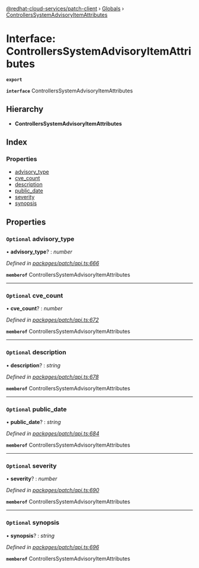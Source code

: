 [@redhat-cloud-services/patch-client](../README.md) › [Globals](../globals.md) › [ControllersSystemAdvisoryItemAttributes](controllerssystemadvisoryitemattributes.md)

# Interface: ControllersSystemAdvisoryItemAttributes

**`export`** 

**`interface`** ControllersSystemAdvisoryItemAttributes

## Hierarchy

* **ControllersSystemAdvisoryItemAttributes**

## Index

### Properties

* [advisory_type](controllerssystemadvisoryitemattributes.md#optional-advisory_type)
* [cve_count](controllerssystemadvisoryitemattributes.md#optional-cve_count)
* [description](controllerssystemadvisoryitemattributes.md#optional-description)
* [public_date](controllerssystemadvisoryitemattributes.md#optional-public_date)
* [severity](controllerssystemadvisoryitemattributes.md#optional-severity)
* [synopsis](controllerssystemadvisoryitemattributes.md#optional-synopsis)

## Properties

### `Optional` advisory_type

• **advisory_type**? : *number*

*Defined in [packages/patch/api.ts:666](https://github.com/RedHatInsights/javascript-clients/blob/44877be/packages/patch/api.ts#L666)*

**`memberof`** ControllersSystemAdvisoryItemAttributes

___

### `Optional` cve_count

• **cve_count**? : *number*

*Defined in [packages/patch/api.ts:672](https://github.com/RedHatInsights/javascript-clients/blob/44877be/packages/patch/api.ts#L672)*

**`memberof`** ControllersSystemAdvisoryItemAttributes

___

### `Optional` description

• **description**? : *string*

*Defined in [packages/patch/api.ts:678](https://github.com/RedHatInsights/javascript-clients/blob/44877be/packages/patch/api.ts#L678)*

**`memberof`** ControllersSystemAdvisoryItemAttributes

___

### `Optional` public_date

• **public_date**? : *string*

*Defined in [packages/patch/api.ts:684](https://github.com/RedHatInsights/javascript-clients/blob/44877be/packages/patch/api.ts#L684)*

**`memberof`** ControllersSystemAdvisoryItemAttributes

___

### `Optional` severity

• **severity**? : *number*

*Defined in [packages/patch/api.ts:690](https://github.com/RedHatInsights/javascript-clients/blob/44877be/packages/patch/api.ts#L690)*

**`memberof`** ControllersSystemAdvisoryItemAttributes

___

### `Optional` synopsis

• **synopsis**? : *string*

*Defined in [packages/patch/api.ts:696](https://github.com/RedHatInsights/javascript-clients/blob/44877be/packages/patch/api.ts#L696)*

**`memberof`** ControllersSystemAdvisoryItemAttributes
